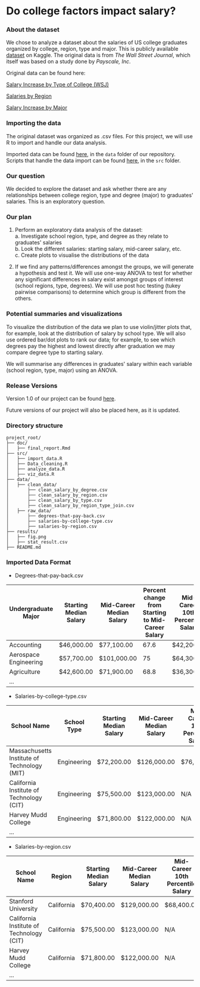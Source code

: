 # Do college factors impact salary?

### About the dataset

We chose to analyze a dataset about the salaries of US college graduates organized by college, region, type and major. This is publicly available [dataset](https://www.kaggle.com/wsj/college-salaries) on Kaggle. The original data is from *The Wall Street Journal*, which itself was based on a study done by *Payscale, Inc*.

Original data can be found here:

[Salary Increase by Type of College (WSJ)](http://online.wsj.com/public/resources/documents/info-Salaries_for_Colleges_by_Type-sort.html)

[Salaries by Region](http://online.wsj.com/public/resources/documents/info-Salaries_for_Colleges_by_Region-sort.html)

[Salary Increase by Major](http://online.wsj.com/public/resources/documents/info-Degrees_that_Pay_you_Back-sort.html)

### Importing the data

The original dataset was organized as .csv files. For this project, we will use R to import and handle our data analysis.

Imported data can be found [here](https://github.com/UBC-MDS/DSCI_522_Salary-vs-College/tree/master/data), in the `data` folder of our repository. Scripts that handle the data import can be found [here](https://github.com/UBC-MDS/DSCI_522_Salary-vs-College/tree/master/src), in the `src` folder.

### Our question

We decided to explore the dataset and ask whether there are any relationships between college region, type and degree (major) to graduates' salaries. This is an exploratory question.

### Our plan

1. Perform an exploratory data analysis of the dataset:  
    a. Investigate school region, type, and degree as they relate to graduates' salaries  
    b. Look the different salaries: starting salary, mid-career salary, etc.  
    c. Create plots to visualise the distributions of the data   

2. If we find any patterns/differences amongst the groups, we will generate a hypothesis and test it. We will use one-way ANOVA to test for whether any significant differences in salary exist amongst groups of interest (school regions, type, degrees). We will use post hoc testing (tukey pairwise comparisons) to determine which group is different from the others.   

### Potential summaries and visualizations

To visualize the distribution of the data we plan to use violin/jitter plots that, for example, look at the distribution of salary by school type. We will also use ordered bar/dot plots to rank our data; for example, to see which degrees pay the highest and lowest directly after graduation we may compare degree type to starting salary.

We will summarise any differences in graduates' salary within each variable (school region, type, major) using an ANOVA.

### Release Versions

Version 1.0 of our project can be found [here](https://github.com/UBC-MDS/DSCI_522_Salary-vs-College/tree/v1.0.). 

Future versions of our project will also be placed here, as it is updated. 

### Directory structure
```
project_root/
├── doc/
│   ├── final_report.Rmd
├── src/
│   ├── import_data.R
│   ├── Data_cleaning.R
│   ├── analyze_data.R
│   ├── viz_data.R
├── data/
│   ├── clean_data/
│       ├── clean_salary_by_degree.csv
│       ├── clean_salary_by_region.csv
│       ├── clean_salary_by_type.csv
│       ├── clean_salary_by_region_type_join.csv
│   ├── raw_data/
│       ├── degrees-that-pay-back.csv
│       ├── salaries-by-college-type.csv
│       ├── salaries-by-region.csv
├── results/
│   ├── fig.png
│   ├── stat_result.csv
├── README.md
```
### Imported Data Format

* Degrees-that-pay-back.csv

| Undergraduate Major | Starting Median Salary | Mid-Career Median Salary | Percent change from Starting to Mid-Career Salary | Mid-Career 10th Percentile Salary | Mid-Career 25th Percentile Salary |	Mid-Career 75th Percentile Salary	| Mid-Career 90th Percentile Salary |
|---|---|---|---|---|---|---|---|
| Accounting |  $46,000.00 | $77,100.00 | 67.6 | $42,200.00 | $56,100.00 | $108,000.00 | $152,000.00 |
| Aerospace Engineering	| $57,700.00	| $101,000.00 |	75|	$64,300.00|	$82,100.00|	$127,000.00|	$161,000.00 |
|Agriculture|	$42,600.00|	$71,900.00|	68.8|	$36,300.00|	$52,100.00|	$96,300.00|	$150,000.00|
|...|

* Salaries-by-college-type.csv

|School Name|	School Type|	Starting Median Salary|	Mid-Career Median Salary|	Mid-Career 10th Percentile Salary|	Mid-Career 25th Percentile Salary|	Mid-Career 75th Percentile Salary|	Mid-Career 90th Percentile Salary|
|---|---|---|---|---|---|---|---|
|Massachusetts Institute of Technology (MIT)|	Engineering|	$72,200.00|	$126,000.00|	$76,800.00|	$99,200.00|	$168,000.00|	$220,000.00|
|California Institute of Technology (CIT)|	Engineering	|$75,500.00|	$123,000.00	|N/A|	$104,000.00	|$161,000.00|	N/A
|Harvey Mudd College|	Engineering|	$71,800.00|	$122,000.00	|N/A|	$96,000.00|	$180,000.00	|N/A|
|...|

* Salaries-by-region.csv

|School Name	|Region|	Starting Median Salary|	Mid-Career Median Salary|	Mid-Career 10th Percentile Salary	|Mid-Career 25th Percentile Salary|	Mid-Career 75th Percentile Salary|	Mid-Career 90th Percentile Salary|
|---|---|---|---|---|---|---|---|
|Stanford University|	California|	$70,400.00|	$129,000.00	|$68,400.00|	$93,100.00|	$184,000.00|	$257,000.00|
|California Institute of Technology (CIT)|	California	|$75,500.00	|$123,000.00|	N/A|	$104,000.00	|$161,000.00|	N/A|
|Harvey Mudd College|	California|	$71,800.00|	$122,000.00	|N/A|	$96,000.00|	$180,000.00	|N/A|
|...|

